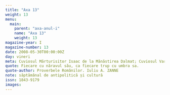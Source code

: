 ```yaml
---
title: "Axa 13"
weight: 13
menu:
  main:
    parent: "axa-anul-i"
    name: "Axa 13"
    weight: 13
magazine-year: I
magazine-number: 13
date: 2008-05-30T00:00:00Z
day: vineri
meta: Cuviosul Mărturisitor Isaac de la Mănăstirea Dalmat; Cuviosul Varlaam; Sfântul Mucenic Natalie
quote: Fiecare cu năravul său, ca fiecare trup cu umbra sa.
quote-author: Proverbele Românilor. Iuliu A. ZANNE
note: săptămânal de antipolitică și cultură
issn: 1843-9179
images:
---
```

